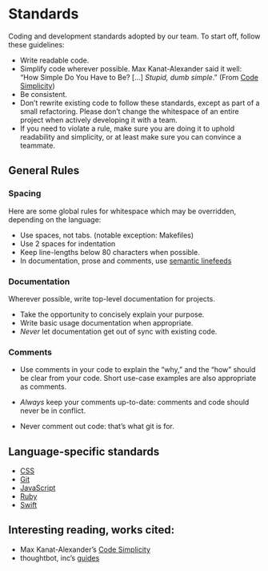 # Standards

Coding and development standards adopted by our team.
To start off, follow these guidelines:

* Write readable code.
* Simplify code wherever possible.
  Max Kanat-Alexander said it well:
  “How Simple Do You Have to Be?
  […] *Stupid, dumb simple*.”
  (From [Code Simplicity](http://www.codesimplicity.com/book/))
* Be consistent.
* Don’t rewrite existing code to follow these standards,
  except as part of a small refactoring.
  Please don’t change the whitespace of an entire project
  when actively developing it with a team.
* If you need to violate a rule,
  make sure you are doing it to uphold readability and simplicity,
  or at least make sure you can convince a teammate.

## General Rules

### Spacing

Here are some global rules for whitespace
which may be overridden,
depending on the language:

* Use spaces, not tabs. (notable exception: Makefiles)
* Use 2 spaces for indentation
* Keep line-lengths below 80 characters when possible.
* In documentation, prose and comments,
  use [semantic linefeeds](http://rhodesmill.org/brandon/2012/one-sentence-per-line/)

### Documentation

Wherever possible, write top-level documentation for projects.

* Take the opportunity to concisely explain your purpose.
* Write basic usage documentation when appropriate.
* *Never* let documentation get out of sync with existing code.

### Comments

* Use comments in your code to explain the “why,”
  and the “how” should be clear from your code.
  Short use-case examples are also appropriate as comments.

* *Always* keep your comments up-to-date:
  comments and code should never be in conflict.
* Never comment out code: that’s what git is for.

## Language-specific standards

* [CSS](/css.md)
* [Git](/git.md)
* [JavaScript](/javascript.md)
* [Ruby](/ruby.md)
* [Swift](/swift.md)

## Interesting reading, works cited:

* Max Kanat-Alexander’s [Code Simplicity](http://www.codesimplicity.com/book/)
* thoughtbot, inc’s [guides](https://github.com/thoughtbot/guides)
